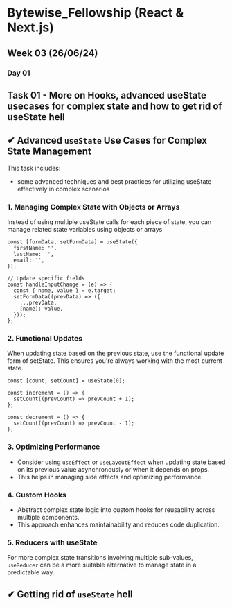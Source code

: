 # Bytewise_Fellowship (React & Next.js)
## Week 03 (26/06/24)

### Day 01
## Task 01 - More on Hooks, advanced useState usecases for complex state and how to get rid of useState hell

## ✔ Advanced `useState` Use Cases for Complex State Management

This task includes:

- some advanced techniques and best practices for utilizing useState effectively in complex scenarios

### 1. Managing Complex State with Objects or Arrays

Instead of using multiple useState calls for each piece of state, you can manage related state variables using objects or arrays

```
const [formData, setFormData] = useState({
  firstName: '',
  lastName: '',
  email: '',
});

// Update specific fields
const handleInputChange = (e) => {
  const { name, value } = e.target;
  setFormData((prevData) => ({
    ...prevData,
    [name]: value,
  }));
};
```
### 2. Functional Updates

When updating state based on the previous state, use the functional update form of setState. This ensures you're always working with the most current state.

```
const [count, setCount] = useState(0);

const increment = () => {
  setCount((prevCount) => prevCount + 1);
};

const decrement = () => {
  setCount((prevCount) => prevCount - 1);
};
```
### 3. Optimizing Performance

- Consider using `useEffect` or `useLayoutEffect` when updating state based on its previous value asynchronously or when it depends on props.
- This helps in managing side effects and optimizing performance.

### 4. Custom Hooks
- Abstract complex state logic into custom hooks for reusability across multiple components. 
- This approach enhances maintainability and reduces code duplication.

### 5. Reducers with useState
For more complex state transitions involving multiple sub-values, `useReducer` can be a more suitable alternative to manage state in a predictable way.

## ✔ Getting rid of `useState` hell 
